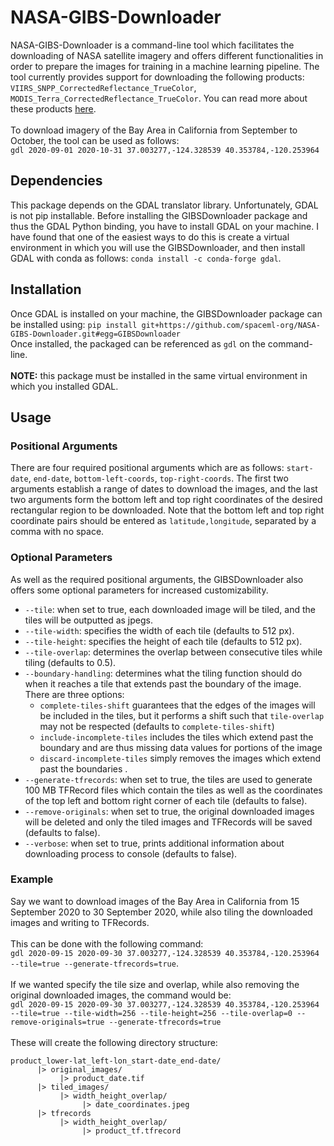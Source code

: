 # NASA-GIBS-Downloader
NASA-GIBS-Downloader is a command-line tool which facilitates the downloading of NASA satellite imagery and offers different functionalities in order to prepare the images for training in a machine learning pipeline. The tool currently provides support for downloading the following products: `VIIRS_SNPP_CorrectedReflectance_TrueColor`, `MODIS_Terra_CorrectedReflectance_TrueColor`. You can read more about these products [here](https://wiki.earthdata.nasa.gov/display/GIBS/GIBS+Available+Imagery+Products#expand-CorrectedReflectance17Products).  
\
To download imagery of the Bay Area in California from September to October, the tool can be used as follows:  
`gdl 2020-09-01 2020-10-31 37.003277,-124.328539 40.353784,-120.253964`

## Dependencies 
This package depends on the GDAL translator library. Unfortunately, GDAL is not pip installable. Before installing the GIBSDownloader package and thus the GDAL Python binding, you have to install GDAL on your machine. I have found that one of the easiest ways to do this is create a virtual environment in which you will use the GIBSDownloader, and then install GDAL with conda as follows: ``conda install -c conda-forge gdal``.

## Installation
Once GDAL is installed on your machine, the GIBSDownloader package can be installed using: `pip install git+https://github.com/spaceml-org/NASA-GIBS-Downloader.git#egg=GIBSDownloader`  
Once installed, the packaged can be referenced as `gdl` on the command-line.  
\
**NOTE:** this package must be installed in the same virtual environment in which you installed GDAL.

## Usage
### Positional Arguments
There are four required positional arguments which are as follows:
`start-date`, `end-date`, `bottom-left-coords`, `top-right-coords`. The first two arguments establish a range of dates to download the images, and the last two arguments form the bottom left and top right coordinates of the desired rectangular region to be downloaded. Note that the bottom left and top right coordinate pairs should be entered as `latitude,longitude`, separated by a comma with no space.

### Optional Parameters
As well as the required positional arguments, the GIBSDownloader also offers some optional parameters for increased customizability.  
* `--tile`: when set to true, each downloaded image will be tiled, and the tiles will be outputted as jpegs.  
* `--tile-width`: specifies the width of each tile (defaults to 512 px).  
* `--tile-height`: specifies the height of each tile (defaults to 512 px).  
* `--tile-overlap`: determines the overlap between consecutive tiles while tiling (defaults to 0.5).  
* `--boundary-handling`: determines what the tiling function should do when it reaches a tile that extends past the boundary of the image. There are three options: 
    - `complete-tiles-shift` guarantees that the edges of the images will be included in the tiles, but it performs a shift such that `tile-overlap` may not be respected (defaults to `complete-tiles-shift`)
    - `include-incomplete-tiles` includes the tiles which extend past the boundary and are thus missing data values for portions of the image
    - `discard-incomplete-tiles` simply removes the images which extend past the boundaries . 
* `--generate-tfrecords`: when set to true, the tiles are used to generate 100 MB TFRecord files which contain the tiles as well as the coordinates of the top left and bottom right corner of each tile (defaults to false).    
* `--remove-originals`: when set to true, the original downloaded images will be deleted and only the tiled images and TFRecords will be saved (defaults to false).  
* `--verbose`: when set to true, prints additional information about downloading process to console (defaults to false).

### Example 
Say we want to download images of the Bay Area in California from 15 September 2020 to 30 September 2020, while also tiling the downloaded images and writing to TFRecords.  
\
This can be done with the following command:  
`gdl 2020-09-15 2020-09-30 37.003277,-124.328539 40.353784,-120.253964 --tile=true --generate-tfrecords=true`.  
\
If we wanted specify the tile size and overlap, while also removing the original downloaded images, the command would be:  
`gdl 2020-09-15 2020-09-30 37.003277,-124.328539 40.353784,-120.253964 --tile=true --tile-width=256 --tile-height=256 --tile-overlap=0 --remove-originals=true --generate-tfrecords=true`  
\
These will create the following directory structure: 
```
product_lower-lat_left-lon_start-date_end-date/
      |> original_images/
           |> product_date.tif
      |> tiled_images/
           |> width_height_overlap/
                |> date_coordinates.jpeg
      |> tfrecords
           |> width_height_overlap/
                |> product_tf.tfrecord
```